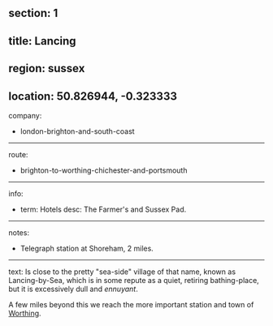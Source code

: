 section: 1
----
title: Lancing
----
region: sussex
----
location: 50.826944, -0.323333
----
company:
- london-brighton-and-south-coast
----
route:
- brighton-to-worthing-chichester-and-portsmouth
----
info:
- term: Hotels
  desc: The Farmer's and Sussex Pad.
----
notes:
- Telegraph station at Shoreham, 2 miles.
----
text: Is close to the pretty "sea-side" village of that name, known as Lancing-by-Sea, which is in some repute as a quiet, retiring bathing-place, but it is excessively dull and *ennuyant*.

A few miles beyond this we reach the more important station and town of [Worthing](/stations/worthing).
